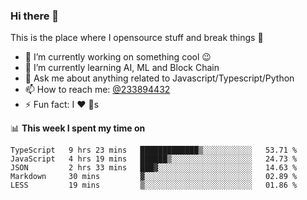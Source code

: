 ### Hi there 👋

<!--
**a233894432/a233894432** is a ✨ _special_ ✨ repository because its `README.md` (this file) appears on your GitHub profile.

Here are some ideas to get you started:

- 🔭 I’m currently working on ...
- 🌱 I’m currently learning ...
- 👯 I’m looking to collaborate on ...
- 🤔 I’m looking for help with ...
- 💬 Ask me about ...
- 📫 How to reach me: ...
- 😄 Pronouns: ...
- ⚡ Fun fact: ...
-->
 
 
This is the place where I opensource stuff and break things :rofl:

- 🔭 I’m currently working on something cool :wink:
- 🌱 I’m currently learning AI, ML and Block Chain
- 💬 Ask me about anything related to Javascript/Typescript/Python
- 📫 How to reach me: [@233894432](https://twitter.com/233894432)
- ⚡ Fun fact: I :heart: :dog:s

📊 **This week I spent my time on**
<!--START_SECTION:waka-->
```text
TypeScript   9 hrs 23 mins   █████████████▒░░░░░░░░░░░   53.71 % 
JavaScript   4 hrs 19 mins   ██████▒░░░░░░░░░░░░░░░░░░   24.73 % 
JSON         2 hrs 33 mins   ███▓░░░░░░░░░░░░░░░░░░░░░   14.63 % 
Markdown     30 mins         ▓░░░░░░░░░░░░░░░░░░░░░░░░   02.89 % 
LESS         19 mins         ▒░░░░░░░░░░░░░░░░░░░░░░░░   01.86 % 
```
<!--END_SECTION:waka-->
